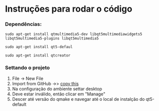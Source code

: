 # Instruções para rodar o código

### Dependências:
  ```
  sudo apt-get install qtmultimedia5-dev libqt5multimediawidgets5 libqt5multimedia5-plugins libqt5multimedia5
  ```
  ```
  sudo apt-get install qt5-defaul
  ```
 ```
 sudo apt-get install qtcreator
 ```

### Settando o projeto
   1. File -> New File
   2. Import from GitHub ->> [copy this](https://github.com/ArthurFerreiraRodrigues/qt-audio-recorder)
   3. Na configuração do ambiente settar desktop
   4. Deve estar inválido, então clicar em "Manage"
   5. Descer até versão do qmake e navegar até o local de instalção do qt5-default
   
